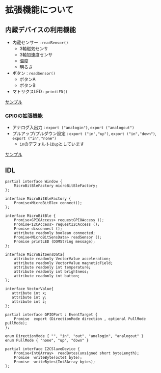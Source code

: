 # 拡張機能について

## 内蔵デバイスの利用機能
- 内蔵センサー : `readSensor()`
   - 3軸磁気センサ
   - 3軸加速度センサ
   - 温度
   - 明るさ
- ボタン : `readSensor()`
   - ボタンA
   - ボタンB
- マトリクスLED : `printLED()`

[サンプル](../examples#内蔵デバイス)

### GPIOの拡張機能
- アナログ入出力 : `export ("analogin")`, `export ("analogout")`
- プルアップ/プルダウン設定 : `export ("in","up")`, `export ("in","down")`, `export ("in","none")`
   - `in`のデフォルトは`up`としています

[サンプル](../examples#拡張gpio)

## IDL

```webidl
partial interface Window {
    MicroBitBleFactory microBitBleFactory;
};

interface MicroBitBleFactory {
    Promise<MicroBitBle> connect();
};

interface MicroBitBle {
    Promise<GPIOAccess> requestGPIOAccess ();
    Promise<I2CAccess> requestI2CAccess ();
    Promise disconnect ();
    attribute readonly boolean connected;
    Promise<MicroBitSensData> readSensor ();
    Promise printLED (DOMString message);
};

interface MicroBitSensData{
    attribute readonly VectorValue acceleration;
    attribute readonly VectorValue magneticField;
    attribute readonly int temperature;
    attribute readonly int brightness;
    attribute readonly int button;
};

interface VectorValue{
   attribute int x;
   attribute int y;
   attribute int z;
};

partial interface GPIOPort : EventTarget {
    Promise  export (DirectionMode direction , optional PullMode pullMode);
};

enum DirectionMode { "", "in", "out", "analogin", "analogout" }
enum PullMode { "none", "up", "down" }

partial interface I2CSlaveDevice {
    Promise<Int8Array>  readBytes(unsigned short byteLength);
    Promise  writeByte(octet byte);
    Promise  writeBytes(Int8Array bytes);
};
```

